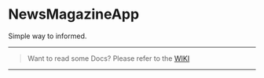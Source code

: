 NewsMagazineApp
===============

Simple way to informed.



_______________________

> Want to read some Docs? Please refer to the [WIKI](https://github.com/michaelhenry/NewsMagazineApp/wiki "Wiki")

_______________________
